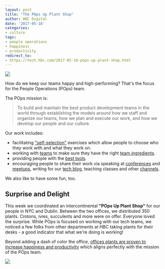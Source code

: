 ```yaml
---
layout: post
title: "The POps Up Plant Shop"
author: HBC Digital
date: '2017-05-18'
categories: 
- culture
tags:
- people operations
- happiness
- productivity
redirect_to:
- https://tech.hbc.com/2017-05-18-pops-up-plant-shop.html
---
```


<img class="center" src="http://i.imgur.com/8MCigGa.jpg"/>

How do we keep our teams happy and high-performing? That's the focus for the People Operations (POps) team.

The POps mission is:

>To build and maintain the best product development teams in the world through establishing the models around how we staff and organize our teams, how we plan and execute our work, and how we develop our people and our culture.

Our work includes:

* facilitating ["self-selection"](https://twitter.com/DanaPylayeva/status/846854555832909830) exercises which allow people to choose who they work with and what they work on.
* working with [teams](https://www.infoq.com/presentations/gilt-team-communication) to make sure they have the right [team ingredients](https://www.slideshare.net/hhfleming/the-new-work-order-team-ingredients-and-role-blending).
* providing people with the [best tools](http://tech.gilt.com/leadership/2017/02/06/slack-and-voluntary-adoption). 
* encouraging people to share their work via speaking at [conferences](http://tech.gilt.com/ai/2017/04/12/pau-carre-cardona-at-oreilly-ai-conference) and [meetups](https://vimeo.com/217236459), writing for our [tech blog](http://tech.gilt.com/), teaching classes and other [channels](https://remote.works/episode/10). 

We also like to have some fun, too.

## Surprise and Delight

This week we coordinated an intercontinental __"POps Up Plant Shop"__ for our people in NYC and Dublin. Between the two offices, we distributed 350 plants. Crotons, ivies, succulents and more were on offer. Everyone loved the surprise. While POps is focused on working with our tech teams, we noticed a few folks from other departments at HBC taking plants for their desks - a good indicator that what we're doing is working!

Beyond adding a dash of color the office, [offices plants are proven to increase happiness and productivity](https://www.theguardian.com/money/2014/aug/31/plants-offices-workers-productive-minimalist-employees) which aligns perfectly with the mission of the POps team.

<img class="center" src="http://i.imgur.com/LmKhHSb.jpg"/>



